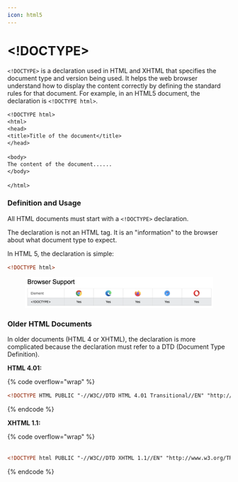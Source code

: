 ```yaml
---
icon: html5
---
```


# \<!DOCTYPE>

`<!DOCTYPE>` is a declaration used in HTML and XHTML that specifies the document type and version being used. It helps the web browser understand how to display the content correctly by defining the standard rules for that document. For example, in an HTML5 document, the declaration is `<!DOCTYPE html>`.



```
<!DOCTYPE html>
<html>
<head>
<title>Title of the document</title>
</head>

<body>
The content of the document......
</body>

</html>
```

### Definition and Usage

All HTML documents must start with a `<!DOCTYPE>` declaration.

The declaration is not an HTML tag. It is an "information" to the browser about what document type to expect.

In HTML 5, the declaration is simple:

```html
<!DOCTYPE html>
```

<figure><img src="../.gitbook/assets/image (2) (1) (1) (1).png" alt=""><figcaption></figcaption></figure>

### Older HTML Documents

In older documents (HTML 4 or XHTML), the declaration is more complicated because the declaration must refer to a DTD (Document Type Definition).

**HTML 4.01:**

{% code overflow="wrap" %}
```html
<!DOCTYPE HTML PUBLIC "-//W3C//DTD HTML 4.01 Transitional//EN" "http://www.w3.org/TR/html4/loose.dtd">
```
{% endcode %}

**XHTML 1.1:**

{% code overflow="wrap" %}
```html

<!DOCTYPE html PUBLIC "-//W3C//DTD XHTML 1.1//EN" "http://www.w3.org/TR/xhtml11/DTD/xhtml11.dtd">tn
```
{% endcode %}

